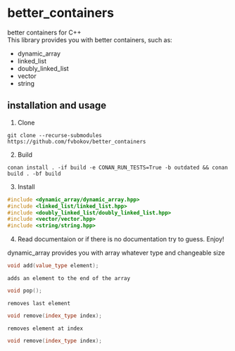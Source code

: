 # better_containers
better containers for C++  
This library provides you with better containers, such as:
* dynamic_array
* linked_list
* doubly_linked_list
* vector
* string

## installation and usage
1. Clone
```
git clone --recurse-submodules https://github.com/fvbokov/better_containers
```
2. Build
```
conan install . -if build -e CONAN_RUN_TESTS=True -b outdated && conan build . -bf build
```
3. Install
```C++
#include <dynamic_array/dynamic_array.hpp>
#include <linked_list/linked_list.hpp>
#include <doubly_linked_list/doubly_linked_list.hpp>
#include <vector/vector.hpp>
#include <string/string.hpp>
```
4. Read documentaion or if there is no documentation try to guess. Enjoy!

dynamic_array
provides you with array whatever type and changeable size

```C++
void add(value_type element);
```
    adds an element to the end of the array
```C++
void pop();
```
    removes last element
```C++
void remove(index_type index);
```
    removes element at index
 ```C++
void remove(index_type index);
```   
 
  
  



